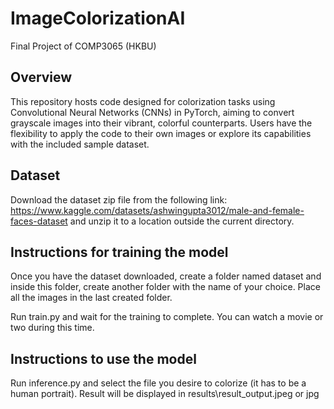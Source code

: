 # ImageColorizationAI
Final Project of COMP3065 (HKBU)


## Overview

This repository hosts code designed for colorization tasks using Convolutional Neural Networks (CNNs) in PyTorch, aiming to convert grayscale images into their vibrant, colorful counterparts. Users have the flexibility to apply the code to their own images or explore its capabilities with the included sample dataset.


## Dataset

Download the dataset zip file from the following link: https://www.kaggle.com/datasets/ashwingupta3012/male-and-female-faces-dataset and unzip it to a location outside the current directory. 


## Instructions for training the model

Once you have the dataset downloaded, create a folder named dataset and inside this folder, create another folder with the name of your choice.
Place all the images in the last created folder.

Run train.py and wait for the training to complete. You can watch a movie or two during this time.


## Instructions to use the model

Run inference.py and select the file you desire to colorize (it has to be a human portrait). 
Result will be displayed in results\result_output.jpeg or jpg 
